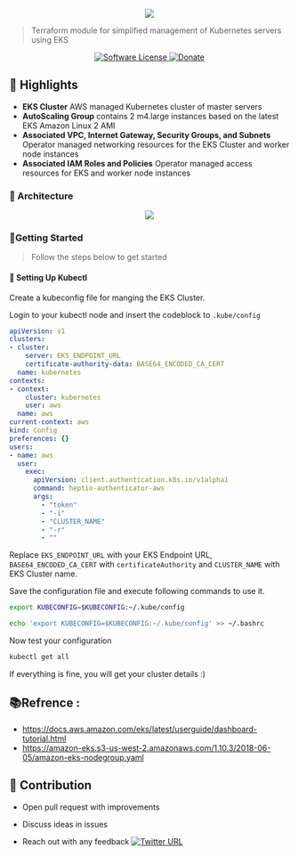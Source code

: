 <p align="center"><img src="https://i.imgur.com/7994Qdm.png" /></p>

> Terraform module for simplified management of Kubernetes servers using EKS

<p align="center">
    <a href="LICENSE.md">
      <img src="https://img.shields.io/badge/license-MIT-brightgreen.svg?style=flat-square" alt="Software License">
    </a>
    <a href="https://www.paypal.me/anmolnagpal">
      <img src="https://img.shields.io/badge/PayPal-Buy%20Me%20A%20BEER-blue.svg?style=flat-squares" alt="Donate">
    </a>
  </p>
</p>

## 🔆 Highlights

- **EKS Cluster** AWS managed Kubernetes cluster of master servers
- **AutoScaling Group** contains 2 m4.large instances based on the latest EKS Amazon Linux 2 AMI
- **Associated VPC, Internet Gateway, Security Groups, and Subnets** Operator managed networking resources for the EKS 
Cluster and worker node instances
- **Associated IAM Roles and Policies** Operator managed access resources for EKS and worker node instances

### 🎨 Architecture

<p align="center"><img src="https://i.imgur.com/0eJ3ZAP.png" /></p>

### 🔰Getting Started

> Follow the steps below to get started

#### 🔨 Setting Up Kubectl

Create a kubeconfig file for manging the EKS Cluster. 

Login to your kubectl node and insert the codeblock to `.kube/config`


```yml
apiVersion: v1
clusters:
- cluster:
    server: EKS_ENDPOINT_URL
    certificate-authority-data: BASE64_ENCODED_CA_CERT   
  name: kubernetes
contexts:
- context:
    cluster: kubernetes
    user: aws
  name: aws
current-context: aws
kind: Config
preferences: {}
users:
- name: aws
  user:
    exec:
      apiVersion: client.authentication.k8s.io/v1alpha1
      command: heptio-authenticator-aws
      args:
        - "token"
        - "-i"
        - "CLUSTER_NAME"
        - "-r"
        - ""
 ```



Replace `EKS_ENDPOINT_URL` with your EKS Endpoint URL, `BASE64_ENCODED_CA_CERT` with `certificateAuthority` and `CLUSTER_NAME` with EKS Cluster name.

Save the configuration file and execute following commands to use it.

```sh
export KUBECONFIG=$KUBECONFIG:~/.kube/config

echo 'export KUBECONFIG=$KUBECONFIG:~/.kube/config' >> ~/.bashrc
```

Now test your configuration

```sh
kubectl get all
```

If everything is fine, you will get your cluster details :)

## 📚Refrence :
- https://docs.aws.amazon.com/eks/latest/userguide/dashboard-tutorial.html
- https://amazon-eks.s3-us-west-2.amazonaws.com/1.10.3/2018-06-05/amazon-eks-nodegroup.yaml

## 👬 Contribution
- Open pull request with improvements
- Discuss ideas in issues

- Reach out with any feedback [![Twitter URL](https://img.shields.io/twitter/url/https/twitter.com/anmol_nagpal.svg?style=social&label=Follow%20%40anmol_nagpal)](https://twitter.com/anmol_nagpal)
